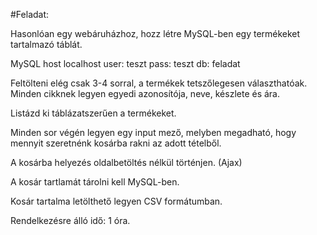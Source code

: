 #Feladat:

Hasonlóan egy webáruházhoz, hozz létre MySQL-ben egy termékeket tartalmazó táblát.

MySQL
host localhost
user: teszt
pass: teszt
db:   feladat

Feltölteni elég csak 3-4 sorral, a termékek tetszőlegesen választhatóak. Minden cikknek legyen egyedi azonosítója, neve, készlete és ára.

Listázd ki táblázatszerűen a termékeket.

Minden sor végén legyen egy input mező, melyben megadható, hogy mennyit szeretnénk kosárba rakni az adott tételből.

A kosárba helyezés oldalbetöltés nélkül történjen. (Ajax)

A kosár tartlamát tárolni kell MySQL-ben.

Kosár tartalma letölthető legyen CSV formátumban.

Rendelkezésre álló idő: 1 óra.
